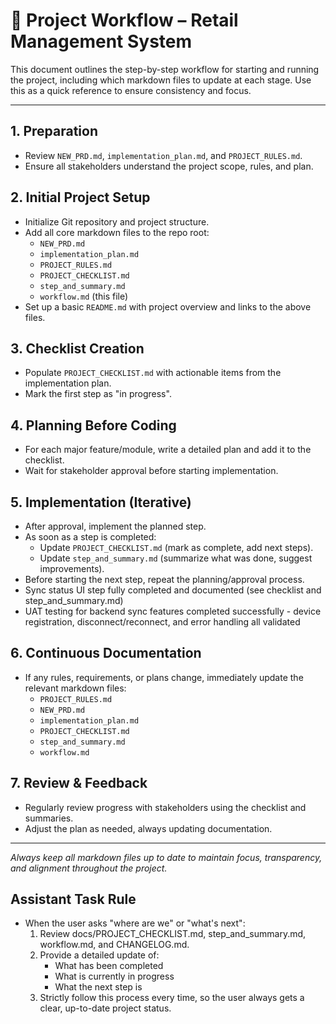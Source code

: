 # 🔄 Project Workflow – Retail Management System

This document outlines the step-by-step workflow for starting and running the project, including which markdown files to update at each stage. Use this as a quick reference to ensure consistency and focus.

---

## 1. Preparation
- Review `NEW_PRD.md`, `implementation_plan.md`, and `PROJECT_RULES.md`.
- Ensure all stakeholders understand the project scope, rules, and plan.

## 2. Initial Project Setup
- Initialize Git repository and project structure.
- Add all core markdown files to the repo root:
  - `NEW_PRD.md`
  - `implementation_plan.md`
  - `PROJECT_RULES.md`
  - `PROJECT_CHECKLIST.md`
  - `step_and_summary.md`
  - `workflow.md` (this file)
- Set up a basic `README.md` with project overview and links to the above files.

## 3. Checklist Creation
- Populate `PROJECT_CHECKLIST.md` with actionable items from the implementation plan.
- Mark the first step as "in progress".

## 4. Planning Before Coding
- For each major feature/module, write a detailed plan and add it to the checklist.
- Wait for stakeholder approval before starting implementation.

## 5. Implementation (Iterative)
- After approval, implement the planned step.
- As soon as a step is completed:
  - Update `PROJECT_CHECKLIST.md` (mark as complete, add next steps).
  - Update `step_and_summary.md` (summarize what was done, suggest improvements).
- Before starting the next step, repeat the planning/approval process.
- Sync status UI step fully completed and documented (see checklist and step_and_summary.md)
- UAT testing for backend sync features completed successfully - device registration, disconnect/reconnect, and error handling all validated

## 6. Continuous Documentation
- If any rules, requirements, or plans change, immediately update the relevant markdown files:
  - `PROJECT_RULES.md`
  - `NEW_PRD.md`
  - `implementation_plan.md`
  - `PROJECT_CHECKLIST.md`
  - `step_and_summary.md`
  - `workflow.md`

## 7. Review & Feedback
- Regularly review progress with stakeholders using the checklist and summaries.
- Adjust the plan as needed, always updating documentation.

---

*Always keep all markdown files up to date to maintain focus, transparency, and alignment throughout the project.* 

## Assistant Task Rule
- When the user asks "where are we" or "what's next":
  1. Review docs/PROJECT_CHECKLIST.md, step_and_summary.md, workflow.md, and CHANGELOG.md.
  2. Provide a detailed update of:
     - What has been completed
     - What is currently in progress
     - What the next step is
  3. Strictly follow this process every time, so the user always gets a clear, up-to-date project status. 
